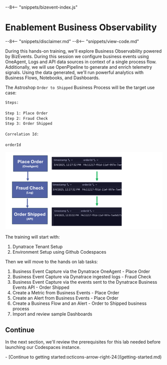 --8<-- "snippets/bizevent-index.js"
# Enablement Business Observability

--8<-- "snippets/disclaimer.md"
--8<-- "snippets/view-code.md"

During this hands-on training, we'll explore Business Observability powered by BizEvents. During this session we configure business events using OneAgent, Logs and API data sources in context of a single process flow. Additionally, we will use OpenPipeline to generate and enrich telemetry signals. Using the data generated, we'll run powerful analytics with Business Flows, Notebooks, and Dashboards.

The Astroshop `Order to Shipped` Business Process will be the target use case:

```txt
Steps:

Step 1: Place Order
Step 2: Fraud Check
Step 3: Order Shipped

Correlation Id:

orderId
```
![FlowRaw](./img/astroshop_flow_raw.png)

The training will start with:

1. Dynatrace Tenant Setup
1. Environment Setup using Github Codespaces

Then we will move to the hands on lab tasks:

1. Business Event Capture via the Dynatrace OneAgent - Place Order
1. Business Event Capture via Dynatrace ingested logs - Fraud Check
1. Business Event Capture via the events sent to the Dynatrace Business Events API - Order Shipped
1. Create a Metric from Business Events - Place Order
1. Create an Alert from Business Events - Place Order
1. Create a Business Flow and an Alert - Order to Shipped business process
1. Import and review sample Dashboards 

## Continue

In the next section, we'll review the prerequisites for this lab needed before launching our Codespaces instance.

<div class="grid cards" markdown>
- [Continue to getting started:octicons-arrow-right-24:](getting-started.md)
</div>